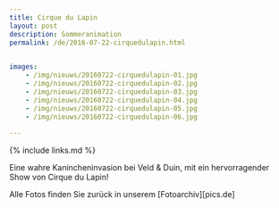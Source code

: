 ```yaml
---
title: Cirque du Lapin
layout: post
description: Sommeranimation
permalink: /de/2016-07-22-cirquedulapin.html

    
images: 
    - /img/nieuws/20160722-cirquedulapin-01.jpg
    - /img/nieuws/20160722-cirquedulapin-02.jpg
    - /img/nieuws/20160722-cirquedulapin-03.jpg
    - /img/nieuws/20160722-cirquedulapin-04.jpg
    - /img/nieuws/20160722-cirquedulapin-05.jpg
    - /img/nieuws/20160722-cirquedulapin-06.jpg
    
---
```


{% include links.md %}

Eine wahre Kanincheninvasion bei Veld & Duin, mit ein hervorragender Show von Cirque du Lapin!

Alle Fotos finden Sie zurück in unserem [Fotoarchiv][pics.de]

